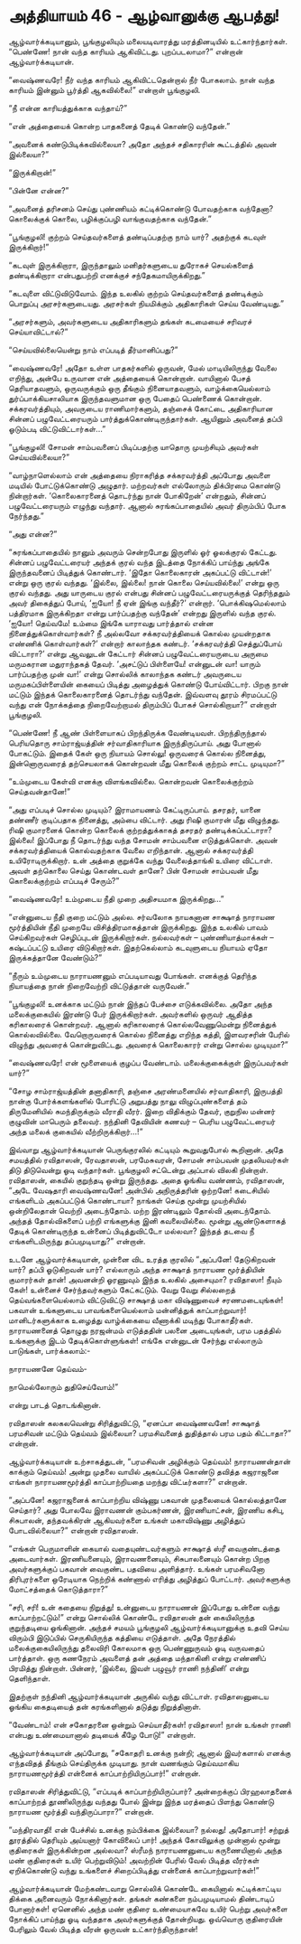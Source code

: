 # அத்தியாயம் 46 - ஆழ்வானுக்கு ஆபத்து!

ஆழ்வார்க்கடியானும், பூங்குழலியும் மலையடிவாரத்து மரத்தினடியில் உட்கார்ந்தார்கள். &#8220;பெண்ணே! நான் வந்த காரியம் ஆகிவிட்டது. புறப்படலாமா?&#8221; என்றான் ஆழ்வார்க்கடியான்.

&#8220;வைஷ்ணவரே! நீர் வந்த காரியம் ஆகிவிட்டதென்றால் நீர் போகலாம். நான் வந்த காரியம் இன்னும் பூர்த்தி ஆகவில்லை!&#8221; என்றாள் பூங்குழலி.

&#8220;நீ என்ன காரியத்துக்காக வந்தாய்?&#8221;

&#8220;என் அத்தையைக் கொன்ற பாதகனைத் தேடிக் கொண்டு வந்தேன்.&#8221;

&#8220;அவனைக் கண்டுபிடிக்கவில்லையா? அதோ அந்தச் சதிகாரரின் கூட்டத்தில் அவன் இல்லையா?&#8221;

&#8220;இருக்கிறான்!&#8221;

&#8220;பின்னே என்ன?&#8221;

&#8220;அவனைத் தரிசனம் செய்து புண்ணியம் கட்டிக்கொண்டு போவதற்காக வந்தேனா? கொலைக்குக் கொலை, பழிக்குப்பழி வாங்குவதற்காக வந்தேன்.&#8221;

&#8220;பூங்குழலி! குற்றம் செய்தவர்களைத் தண்டிப்பதற்கு நாம் யார்? அதற்குக் கடவுள் இருக்கிறார்!&#8221;

&#8220;கடவுள் இருக்கிறாரா, இருந்தாலும் மனிதர்களுடைய துரோகச் செயல்களைத் தண்டிக்கிறாரா என்பதுபற்றி எனக்குச் சந்தேகமாயிருக்கிறது.&#8221;

&#8220;கடவுளை விட்டுவிடுவோம். இந்த உலகில் குற்றம் செய்தவர்களைத் தண்டிக்கும் பொறுப்பு அரசர்களுடையது. அரசர்கள் நியமிக்கும் அதிகாரிகள் செய்ய வேண்டியது.&#8221;

&#8220;அரசர்களும், அவர்களுடைய அதிகாரிகளும் தங்கள் கடமையைச் சரிவரச் செய்யாவிட்டால்?&#8221;

&#8220;செய்யவில்லையென்று நாம் எப்படித் தீர்மானிப்பது?&#8221;

&#8220;வைஷ்ணவரே! அதோ உள்ள பாதகர்களில் ஒருவன், மேல் மாடியிலிருந்து வேலை எறிந்து, அன்பே உருவான என் அத்தையைக் கொன்றான். வாயினால் பேசத் தெரியாதவளும், ஒருவருக்கும் ஒரு தீங்கும் நினையாதவளும், வாழ்க்கையெல்லாம் துர்ப்பாக்கியசாலியாக இருந்தவளுமான ஒரு பேதைப் பெண்ணைக் கொன்றான். சக்கரவர்த்தியும், அவருடைய ராணிமார்களும், தஞ்சைக் கோட்டை அதிகாரியான சின்னப் பழுவேட்டரையரும் பார்த்துக்கொண்டிருந்தார்கள். ஆயினும் அவனைத் தப்பி ஓடும்படி விட்டுவிட்டார்கள்&#8230;&#8221;

&#8220;பூங்குழலி! சோமன் சாம்பவனைப் பிடிப்பதற்கு யாதொரு முயற்சியும் அவர்கள் செய்யவில்லையா?&#8221;

&#8220;வாழ்நாளெல்லாம் என் அத்தையை நிராகரித்த சக்கரவர்த்தி அப்போது அவளை மடியில் போட்டுக்கொண்டு அழுதார். மற்றவர்கள் எல்லோரும் திக்பிரமை கொண்டு நின்றார்கள். &#8216;கொலைகாரனைத் தொடர்ந்து நான் போகிறேன்&#8217; என்றதும், சின்னப் பழுவேட்டரையரும் எழுந்து வந்தார். ஆனால் சுரங்கப்பாதையில் அவர் திரும்பிப் போக நேர்ந்தது.&#8221;

&#8220;அது என்ன?&#8221;

&#8220;சுரங்கப்பாதையில் நானும் அவரும் சென்றபோது இருளில் ஓர் ஓலக்குரல் கேட்டது. சின்னப் பழுவேட்டரையர் அந்தக் குரல் வந்த இடத்தை நோக்கிப் பாய்ந்து அங்கே இருந்தவனைப் பிடித்துக் கொண்டார். &#8216;இதோ கொலைகாரன் அகப்பட்டு விட்டான்!&#8217; என்று ஒரு குரல் வந்தது. &#8216;இல்லை, இல்லை! நான் கொலை செய்யவில்லை!&#8217; என்று ஒரு குரல் வந்தது. அது யாருடைய குரல் என்பது சின்னப் பழுவேட்டரையருக்குத் தெரிந்ததும் அவர் திகைத்துப் போய், &#8216;ஐயோ! நீ ஏன் இங்கு வந்தீர்?&#8217; என்றார். &#8216;பொக்கிஷமெல்லாம் பத்திரமாக இருக்கிறதா என்று பார்ப்பதற்கு வந்தேன்&#8217; என்றது இருளில் வந்த குரல். &#8216;ஐயோ! தெய்வமே! உம்மை இங்கே யாராவது பார்த்தால் என்ன நினைத்துக்கொள்வார்கள்? நீ அல்லவோ சக்கரவர்த்தியைக் கொல்ல முயன்றதாக எண்ணிக் கொள்வார்கள்?&#8217; என்றார் காலாந்தக கண்டர். &#8216;சக்கரவர்த்தி செத்துப்போய் விட்டாரா?&#8217; என்று ஆவலுடன் கேட்டார் சின்னப் பழுவேட்டரையருடைய அருமை மருமகரான மதுராந்தகத் தேவர். &#8216;அசட்டுப் பிள்ளையே! என்னுடன் வா! யாரும் பார்ப்பதற்கு முன் வா!&#8217; என்று சொல்லிக் காலாந்தக கண்டர் அவருடைய மருமகப்பிள்ளையின் கையைப் பிடித்து அழைத்துக் கொண்டு போய்விட்டார். பிறகு நான் மட்டும் இந்தக் கொலைகாரனைத் தொடர்ந்து வந்தேன். இவ்வளவு தூரம் சிரமப்பட்டு வந்து என் நோக்கத்தை நிறைவேற்றாமல் திரும்பிப் போகச் சொல்கிறாயா?&#8221; என்றாள் பூங்குழலி.

&#8220;பெண்ணே! நீ ஆண் பிள்ளையாகப் பிறந்திருக்க வேண்டியவள். பிறந்திருந்தால் பெரியதொரு சாம்ராஜ்யத்தின் சர்வாதிகாரியாக இருந்திருப்பாய். அது போனால் போகட்டும். இதைக் கேள் ஒரு நியாயம் சொல்லு! ஒருவரைக் கொல்ல நினைத்து, இன்னொருவரைத் தற்செயலாகக் கொன்றவன் மீது கொலைக் குற்றம் சாட்ட முடியுமா?&#8221;

&#8220;உம்முடைய கேள்வி எனக்கு விளங்கவில்லை. கொன்றவன் கொலைக்குற்றம் செய்தவன்தானே!&#8221;

&#8220;அது எப்படிச் சொல்ல முடியும்? இராமாயணம் கேட்டிருப்பாய். தசரதர், யானை தண்ணீர் குடிப்பதாக நினைத்து, அம்பை விட்டார். அது ரிஷி குமாரன் மீது விழுந்தது. ரிஷி குமாரனைக் கொன்ற கொலைக் குற்றத்துக்காகத் தசரதர் தண்டிக்கப்பட்டாரா? இல்லை! இப்போது நீ தொடர்ந்து வந்த சோமன் சாம்பவனை எடுத்துக்கொள். அவன் சக்கரவர்த்தியைக் கொல்வதற்காக வேலை எறிந்தான். ஆனால் சக்கரவர்த்தி உயிரோடிருக்கிறார். உன் அத்தை குறுக்கே வந்து வேலைத்தாங்கி உயிரை விட்டாள். அவள் தற்கொலை செய்து கொண்டவள் தானே? பின் சோமன் சாம்பவன் மீது கொலைக்குற்றம் எப்படிச் சேரும்?&#8221;

&#8220;வைஷ்ணவரே! உம்முடைய நீதி முறை அதிசயமாக இருக்கிறது&#8230;&#8221;

&#8220;என்னுடைய நீதி குறை மட்டும் அல்ல. சர்வலோக நாயகனான சாக்ஷாத் நாராயண மூர்த்தியின் நீதி முறையே விசித்திரமாகத்தான் இருக்கிறது. இந்த உலகில் பாவம் செய்கிறவர்கள் செழிப்புடன் இருக்கிறார்கள். நல்லவர்கள் &#8211; புண்ணியாத்மாக்கள் &#8211; கஷ்டப்பட்டு உயிரை விடுகிறார்கள். இதற்கெல்லாம் கடவுளுடைய நியாயம் ஏதோ இருக்கத்தானே வேண்டும்?&#8221;

&#8220;நீரும் உம்முடைய நாராயணனும் எப்படியாவது போங்கள். எனக்குத் தெரிந்த நியாயத்தை நான் நிறைவேற்றி விட்டுத்தான் வருவேன்.&#8221;

&#8220;பூங்குழலி! உனக்காக மட்டும் நான் இந்தப் பேச்சை எடுக்கவில்லை. அதோ அந்த மலைக்குகையில் இரண்டு பேர் இருக்கிறார்கள். அவர்களில் ஒருவர் ஆதித்த கரிகாலரைக் கொன்றவர். ஆனால் கரிகாலரைக் கொல்லவேணுமென்று நினைத்துக் கொல்லவில்லை. வேறொருவரைக் கொல்ல நினைத்து எறிந்த கத்தி, இளவரசரின் பேரில் விழுந்து அவரைக் கொன்றுவிட்டது. அவரைக் கொலைகாரர் என்று சொல்ல முடியுமா?&#8221;

&#8220;வைஷ்ணவரே! என் மூளையைக் குழப்ப வேண்டாம். மலைக்குகைக்குள் இருப்பவர்கள் யார்?&#8221;

&#8220;சோழ சாம்ராஜ்யத்தின் தனாதிகாரி, தஞ்சை அரண்மனையில் சர்வாதிகாரி, இருபத்தி நான்கு போர்க்களங்களில் போரிட்டு அறுபத்து நாலு விழுப்புண்களைத் தம் திருமேனியில் சுமந்திருக்கும் வீராதி வீரர். இறை விதிக்கும் தேவர், குறுநில மன்னர் குழுவின் மாபெரும் தலைவர். நந்தினி தேவியின் கணவர் &#8211; பெரிய பழுவேட்டரையர் அந்த மலைக் குகையில் வீற்றிருக்கிறார்&#8230;!&#8221;

இவ்வாறு ஆழ்வார்க்கடியான் பெருங்குரலில் கட்டியும் கூறுவதுபோல் கூறினான். அதே சமயத்தில் ரவிதாஸன், ரேவதாஸன், பரமேசுவரன், சோமன் சாம்பவன் முதலியவர்கள் திடு திடுவென்று ஓடி வந்தார்கள். பூங்குழலி சட்டென்று அப்பால் விலகி நின்றாள். ரவிதாஸன், கையில் குறுந்தடி ஒன்று இருந்தது. அதை ஓங்கிய வண்ணம், ரவிதாஸன், &#8220;அடே வேஷதாரி வைஷ்ணவனே! அன்பில் அநிருத்தரின் ஒற்றனே! கடைசியில் எங்களிடம் அகப்பட்டுக் கொண்டாயா? நாங்கள் செய்த மூன்று முயற்சியில் ஒன்றிலேதான் வெற்றி அடைந்தோம். மற்ற இரண்டிலும் தோல்வி அடைந்தோம். அந்தத் தோல்விகளைப் பற்றி எங்களுக்கு இனி கவலையில்லை. மூன்று ஆண்டுகளாகத் தேடிக் கொண்டிருந்த உன்னைப் பிடித்துவிட்டோ மல்லவா? இந்தத் தடவை நீ எங்களிடமிருந்து தப்பமுடியாது?&#8221; என்றான்.

உடனே ஆழ்வார்க்கடியான், முன்னை விட உரத்த குரலில் &#8220;அப்பனே! தேடுகிறவன் யார்? தப்பி ஓடுகிறவன் யார்? எல்லாரும் அந்த சாக்ஷாத் நாராயண மூர்த்தியின் குமாரர்கள் தான்! அவனன்றி ஓரணுவும் இந்த உலகில் அசையுமா? ரவிதாஸா! நீயும் கேள்! உன்னைச் சேர்ந்தவர்களும் கேட்கட்டும். வேறு வேறு சில்லறைத் தெய்வங்களையெல்லாம் விட்டுவிட்டு சாக்ஷாத் மகா விஷ்ணுவைச் சரணமடையுங்கள்! பகவான் உங்களுடைய பாவங்களையெல்லாம் மன்னித்துக் காப்பாற்றுவார்! மானிடர்களுக்காக உழைத்து வாழ்க்கையை வீணாக்கி மடிந்து போகாதீர்கள். நாராயணனைத் தொழுது நரஜன்மம் எடுத்ததின் பலனை அடையுங்கள், பரம பதத்தில் உங்களுக்கு இடம் தேடிக்கொள்ளுங்கள்! எங்கே என்னுடன் சேர்ந்து எல்லாரும் பாடுங்கள், பார்க்கலாம்:-<div class = "quote-song"> நாராயணனே தெய்வம்-


  
நாமெல்லோரும் துதிசெய்வோம்!&#8221; </div> 

என்று பாடத் தொடங்கினான்.

ரவிதாஸன் கலகலவென்று சிரித்துவிட்டு, &#8220;ஏனப்பா வைஷ்ணவனே! சாக்ஷாத் பரமசிவன் மட்டும் தெய்வம் இல்லையா? பரமசிவனைத் துதித்தால் பரம பதம் கிட்டாதா?&#8221; என்றான்.

ஆழ்வார்க்கடியான் உற்சாகத்துடன், &#8220;பரமசிவன் அழிக்கும் தெய்வம்! நாராயணன்தான் காக்கும் தெய்வம்! அன்று முதலை வாயில் அகப்பட்டுக் கொண்டு தவித்த கஜராஜனை எங்கள் நாராயணமூர்த்தி காப்பாற்றியதை மறந்து விட்டீர்களா?&#8221; என்றான்.

&#8220;அப்பனே! கஜராஜனைக் காப்பாற்றிய விஷ்ணு பகவான் முதலையைக் கொல்லத்தானே செய்தார்? அது போலவே இராவணன் கும்பகர்ணன், இரணியாட்சன், இரணிய கசிபு, சிசுபாலன், தந்தவக்கிரன் ஆகியவர்களை உங்கள் மகாவிஷ்ணு அழித்துப் போடவில்லையா?&#8221; என்றான் ரவிதாஸன்.

&#8220;எங்கள் பெருமாளின் கையால் வதையுண்டவர்களும் சாக்ஷாத் ஸ்ரீ வைகுண்டத்தை அடைவார்கள். இரணியனையும், இராவணனையும், சிசுபாலனையும் கொன்ற பிறகு அவர்களுக்குப் பகவான் வைகுண்ட பதவியை அளித்தார். உங்கள் பரமசிவனோ திரிபுரர்களை ஒரேடியாக நெற்றிக் கண்ணால் எரித்து அழித்துப் போட்டார். அவர்களுக்கு மோட்சத்தைக் கொடுத்தாரா?&#8221;

&#8220;சரி, சரி! உன் கதையை நிறுத்து! உன்னுடைய நாராயணன் இப்போது உன்னை வந்து காப்பாற்றட்டும்!&#8221; என்று சொல்லிக் கொண்டே ரவிதாஸன் தன் கையிலிருந்த குறுந்தடியை ஓங்கினான். அந்தச் சமயம் பூங்குழலி ஆழ்வார்க்கடியானுக்கு உதவி செய்ய விரும்பி இடுப்பில் செருகியிருந்த கத்தியை எடுத்தாள். அதே நேரத்தில் மலைக்குகையிலிருந்து தலைவிரி கோலமாக ஒரு பெண்ணுருவம் ஓடி வருவதைப் பார்த்தாள். ஒரு கணநேரம் அவளைத் தன் அத்தை மந்தாகினி என்று எண்ணிப் பிரமித்து நின்றாள். பின்னர், &#8216;இல்லை, இவள் பழுவூர் ராணி நந்தினி&#8217; என்று தெளிந்தாள்.

இதற்குள் நந்தினி ஆழ்வார்க்கடியான் அருகில் வந்து விட்டாள். ரவிதாஸனுடைய ஓங்கிய கைதடியைத் தன் கரங்களினால் தடுத்து நிறுத்தினாள்.

&#8220;வேண்டாம்! என் சகோதரனை ஒன்றும் செய்யாதீர்கள்! ரவிதாஸா! நான் உங்கள் ராணி என்பது உண்மையானால் தடியைக் கீழே போடு!&#8221; என்றாள்.

ஆழ்வார்க்கடியான் அப்போது, &#8220;சகோதரி உனக்கு நன்றி; ஆனால் இவர்களால் எனக்கு எந்தவிதத் தீங்கும் செய்திருக்க முடியாது. நான் வணங்கும் தெய்வமாகிய நாராயணமூர்த்தி என்னைக் காப்பாற்றியிருப்பார்!&#8221; என்றான்.

ரவிதாஸன் சிரித்துவிட்டு, &#8220;எப்படிக் காப்பாற்றியிருப்பார்? அன்றைக்குப் பிரஹலாதனைக் காப்பாற்றத் தூணிலிருந்து வந்தது போல் இன்று இந்த மரத்தைப் பிளந்து கொண்டு நாராயண மூர்த்தி வந்திருப்பாரா?&#8221; என்றான்.

&#8220;மந்திரவாதி! என் பேச்சில் உனக்கு நம்பிக்கை இல்லையா? நல்லது! அதோபார்! சற்றுத் தூரத்தில் தெரியும் அய்யனார் கோவிலைப் பார்! அந்தக் கோவிலுக்கு முன்னால் மூன்று குதிரைகள் இருக்கின்றன அல்லவா? ஸ்ரீமந் நாராயணனுடைய கருணையினால் அந்த மண் குதிரைகள் உயிர் பெற்றுவிடும்! அவற்றின் பேரில் வேல் பிடித்த வீரர்கள் ஏறிக்கொண்டு வந்து உங்களைச் சிறைப்பிடித்து என்னைக் காப்பாற்றுவார்கள்!&#8221;

ஆழ்வார்க்கடியான் மேற்கண்டவாறு சொல்லிக் கொண்டே கையினால் சுட்டிக்காட்டிய திக்கை அனைவரும் நோக்கினார்கள். தங்கள் கண்களை நம்பமுடியாமல் திண்டாடிப் போனார்கள்! ஏனெனில் அந்த மண் குதிரை உண்மையாகவே உயிர் பெற்று அவர்களை நோக்கிப் பாய்ந்து ஓடி வந்ததாக அவர்களுக்குத் தோன்றியது. ஒவ்வொரு குதிரையின் பேரிலும் வேல் பிடித்த வீரன் ஒருவன் உட்கார்ந்திருந்தான்!
